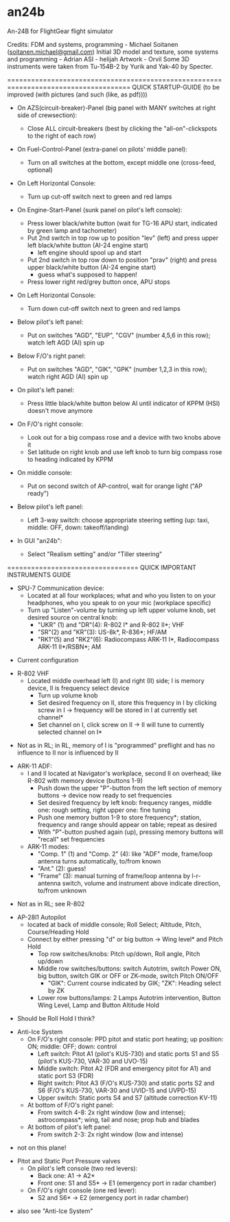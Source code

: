 an24b
=====

An-24B for FlightGear flight simulator

Credits:
FDM and systems, programming - Michael Soitanen (soitanen.michael@gmail.com)
Initial 3D model and texture, some systems and programming - Adrian
ASI - helijah
Artwork - Orvil
Some 3D instruments were taken from Tu-154B-2 by Yurik and Yak-40 by Specter.

=====================================================================================
QUICK STARTUP-GUIDE (to be improved (with pictures (and such (like, as pdf))))

- On AZS(circuit-breaker)-Panel (big panel with MANY switches at right side of crewsection):
  - Close ALL circuit-breakers (best by clicking the "all-on"-clickspots to the right of each row)

- On Fuel-Control-Panel (extra-panel on pilots' middle panel):
  - Turn on all switches at the bottom, except middle one (cross-feed, optional)

- On Left Horizontal Console:
  - Turn up cut-off switch next to green and red lamps

- On Engine-Start-Panel (sunk panel on pilot's left console):
  - Press lower black/white button (wait for TG-16 APU start, indicated by green lamp and tachometer)
  - Put 2nd switch in top row up to position "lev" (left) and press upper left black/white button (AI-24 engine start)
    - left engine should spool up and start
  - Put 2nd switch in top row down to position "prav" (right) and press upper black/white button (AI-24 engine start)
    - guess what's supposed to happen!
  - Press lower right red/grey button once, APU stops

- On Left Horizontal Console:
  - Turn down cut-off switch next to green and red lamps

- Below pilot's left panel:
  - Put on switches "AGD", "EUP", "CGV" (number 4,5,6 in this row); watch left AGD (AI) spin up

- Below F/O's right panel:
  - Put on switches "AGD", "GIK", "GPK" (number 1,2,3 in this row); watch right AGD (AI) spin up

- On pilot's left panel:
  - Press little black/white button below AI until indicator of KPPM (HSI) doesn't move anymore

- On F/O's right console:
  - Look out for a big compass rose and a device with two knobs above it
  - Set latitude on right knob and use left knob to turn big compass rose to heading indicated by KPPM

- On middle console:
  - Put on second switch of AP-control, wait for orange light ("AP ready")

- Below pilot's left panel: 
  - Left 3-way switch: choose appropriate steering setting (up: taxi, middle: OFF, down: takeoff/landing) 

- In GUI "an24b":
  - Select "Realism setting" and/or "Tiller steering"

=================================
QUICK IMPORTANT INSTRUMENTS GUIDE

- SPU-7 Communication device:
  - Located at all four workplaces; what and who you listen to on your headphones, who you speak to on your mic (workplace specific)
  - Turn up "Listen"-volume by turning up left upper volume knob, set desired source on central knob:
    - "UKR" (1) and "DR"(4): R-802 I* and R-802 II*; VHF
    - "SR"(2) and "KR"(3): US-8k*, R-836*; HF/AM
    - "RK1"(5) and "RK2"(6): Radiocompass ARK-11 I*, Radiocompass ARK-11 II*/RSBN*; AM
* Current configuration 

- R-802 VHF
  - Located middle overhead left (I) and right (II) side; I is memory device, II is frequency select device
    - Turn up volume knob
    - Set desired frequency on II, store this frequency in I by clicking screw in I -> frequency will be stored in I at currently set channel*
    - Set channel on I, click screw on II -> II will tune to currently selected channel on I*
* Not as in RL; in RL, memory of I is "programmed" preflight and has no influence to II nor is influenced by II
    
- ARK-11 ADF:
  - I and II located at Navigator's workplace, second II on overhead; like R-802 with memory device (buttons 1-9)
    - Push down the upper "P"-button from the left section of memory buttons -> device now ready to set frequencies
    - Set desired frequency by left knob: frequency ranges, middle one: rough setting, right upper one: fine tuning
    - Push one memory button 1-9 to store frequency*; station, frequency and range should appear on table; repeat as desired
    - With "P"-button pushed again (up), pressing memory buttons will "recall" set frequencies
  - ARK-11 modes:
    - "Comp. 1" (1) and "Comp. 2" (4): like "ADF" mode, frame/loop antenna turns automatically, to/from known
    - "Ant." (2): guess!
    - "Frame" (3): manual turning of frame/loop antenna by l-r-antenna switch, volume and instrument above indicate direction, to/from unknown
* Not as in RL; see R-802

- AP-28l1 Autopilot
  - located at back of middle console; Roll Select; Altitude, Pitch, Course/Heading Hold
  - Connect by either pressing "d" or big button -> Wing level* and Pitch Hold
    - Top row switches/knobs: Pitch up/down, Roll angle, Pitch up/down
    - Middle row switches/buttons: switch Autotrim, switch Power ON, big button, switch GIK or OFF or ZK-mode, switch Pitch ON/OFF
      - "GIK": Current course indicated by GIK; "ZK": Heading select by ZK
    - Lower row buttons/lamps: 2 Lamps Autotrim intervention, Button Wing Level, Lamp and Button Altitude Hold
* Should be Roll Hold I think?

- Anti-Ice System
  - On F/O's right console: PPD pitot and static port heating; up position: ON; middle: OFF; down: control
    - Left switch: Pitot A1 (pilot's KUS-730) and static ports S1 and S5 (pilot's KUS-730, VAR-30 and UVO-15)
    - Middle switch: Pitot A2 (FDR and emergency pitot for A1) and static port S3 (FDR)
    - Right switch: Pitot A3 (F/O's KUS-730) and static ports S2 and S6 (F/O's KUS-730, VAR-30 and UVID-15 and UVPD-15)
    - Upper switch: Static ports S4 and S7 (altitude correction KV-11)
  - At bottom of F/O's right panel:
    - From switch 4-8: 2x right window (low and intense); astrocompass*; wing, tail and nose; prop hub and blades
  - At bottom of pilot's left panel:
    - From switch 2-3: 2x right window (low and intense)
* not on this plane!

- Pitot and Static Port Pressure valves
  - On pilot's left console (two red levers):
    - Back one: A1 -> A2*
    - Front one: S1 and S5* -> E1 (emergency port in radar chamber)
  - On F/O's right console (one red lever):
    - S2 and S6* -> E2 (emergency port in radar chamber)
* also see "Anti-Ice System"
